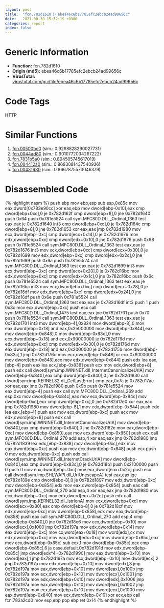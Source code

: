 ```yaml
---
layout: post
title:  "fcn.782d1610 @ ebea46c6b17785efc2ebcb24ad99656c"
date:   2021-08-30 15:52:19 +0300
categories: report
index: false
---
```


# Generic Information
- **Function:** fcn.782d1610
- **Origin (md5):** ebea46c6b17785efc2ebcb24ad99656c
- **VirusTotal:** [virustotal.com/gui/file/ebea46c6b17785efc2ebcb24ad99656c][virustotal_ref]

# Code Tags
<span class="tag" id="HTTP">HTTP</span>


# Similar Functions

1. [fcn.00500bc0][similar_1_ref] (sim.: 0.9298828290027731)
2. [fcn.0044ad80][similar_2_ref] (sim.: 0.9010772034267222)
3. [fcn.7831b5a0][similar_3_ref] (sim.: 0.894505745617019)
4. [fcn.004412a0][similar_4_ref] (sim.: 0.8693081437540926)
5. [fcn.00431630][similar_5_ref] (sim.: 0.8667875573046379)


# Disassembled Code

{% highlight nasm %}
push ebp
mov ebp,esp
sub esp,0x85c
mov eax,dword[0x783e90cc]
xor eax,ebp
mov dword[ebp-0x10],eax
cmp dword[ebp+0xc],0
je 0x782d162f
cmp dword[ebp+8],0
jne 0x782d1640
push 0x64
push 0x781e5524
call sym.MFC80D.DLL_Ordinal_1363
test eax,eax
je 0x782d1640
int3
cmp dword[ebp+0xc],0
je 0x782d164c
cmp dword[ebp+8],0
jne 0x782d1653
xor eax,eax
jmp 0x782d1980
mov ecx,dword[ebp+0xc]
cmp dword[ecx+0x14],0
je 0x782d1676
mov edx,dword[ebp+0xc]
cmp dword[edx+0x10],0
jne 0x782d1676
push 0x68
push 0x781e5524
call sym.MFC80D.DLL_Ordinal_1363
test eax,eax
je 0x782d1676
int3
mov ecx,dword[ebp+0xc]
cmp dword[ecx+0x30],0
je 0x782d1699
mov edx,dword[ebp+0xc]
cmp dword[edx+0x2c],0
jne 0x782d1699
push 0x6a
push 0x781e5524
call sym.MFC80D.DLL_Ordinal_1363
test eax,eax
je 0x782d1699
int3
mov ecx,dword[ebp+0xc]
cmp dword[ecx+0x20],0
je 0x782d16bc
mov edx,dword[ebp+0xc]
cmp dword[edx+0x1c],0
jne 0x782d16bc
push 0x6c
push 0x781e5524
call sym.MFC80D.DLL_Ordinal_1363
test eax,eax
je 0x782d16bc
int3
mov ecx,dword[ebp+0xc]
cmp dword[ecx+0x28],0
je 0x782d16df
mov edx,dword[ebp+0xc]
cmp dword[edx+0x24],0
jne 0x782d16df
push 0x6e
push 0x781e5524
call sym.MFC80D.DLL_Ordinal_1363
test eax,eax
je 0x782d16df
int3
push 1
push 0x3c
mov ecx,dword[ebp+0xc]
push ecx
call sym.MFC80D.DLL_Ordinal_1475
test eax,eax
jne 0x782d1701
push 0x70
push 0x781e5524
call sym.MFC80D.DLL_Ordinal_1363
test eax,eax
je 0x782d1701
int3
mov dword[ebp-4],0x824
mov dword[ebp-8],0
mov eax,dword[ebp+0x18]
and eax,0x2e000000
mov dword[ebp-0x844],eax
mov dword[ebp-0x848],0
mov dword[ebp-0x83c],0
mov ecx,dword[ebp+0x18]
and ecx,0x90000000
je 0x782d176d
mov edx,dword[ebp+0xc]
cmp dword[edx+0x30],0
je 0x782d176d
mov eax,dword[ebp+0x18]
and eax,0x2000000
je 0x782d175b
mov dword[ebp-0x83c],1
jmp 0x782d176d
mov ecx,dword[ebp-0x848]
or ecx,0x80000000
mov dword[ebp-0x848],ecx
mov edx,dword[ebp-0x844]
push edx
lea eax,[ebp-4]
push eax
lea ecx,[ebp-0x838]
push ecx
mov edx,dword[ebp+8]
push edx
call dword[sym.imp.WININET.dll_InternetCanonicalizeUrlA]
mov dword[ebp-0x840],eax
cmp dword[ebp-0x840],0
jne 0x782d1830
call dword[sym.imp.KERNEL32.dll_GetLastError]
cmp eax,0x7a
je 0x782d17ae
xor eax,eax
jmp 0x782d1980
push 0x9b
push 0x781e5524
mov eax,dword[ebp-4]
push eax
call sym.MFC80D.DLL_Ordinal_269
add esp,0xc
mov dword[ebp-0x84c],eax
mov ecx,dword[ebp-0x84c]
mov dword[ebp-0xc],ecx
cmp dword[ebp-0xc],0
jne 0x782d17e0
xor eax,eax
jmp 0x782d1980
mov dword[ebp-8],1
mov edx,dword[ebp-0x844]
push edx
lea eax,[ebp-4]
push eax
mov ecx,dword[ebp-0xc]
push ecx
mov edx,dword[ebp+8]
push edx
call dword[sym.imp.WININET.dll_InternetCanonicalizeUrlA]
mov dword[ebp-0x840],eax
cmp dword[ebp-0x840],0
jne 0x782d182e
mov eax,dword[ebp-0xc]
mov dword[ebp-0x850],eax
mov ecx,dword[ebp-0x850]
push ecx
call sym.MFC80D.DLL_Ordinal_270
add esp,4
xor eax,eax
jmp 0x782d1980
jmp 0x782d1839
lea edx,[ebp-0x838]
mov dword[ebp-0xc],edx
mov eax,dword[ebp+0xc]
push eax
mov ecx,dword[ebp-0x848]
push ecx
push 0
mov edx,dword[ebp-0xc]
push edx
call dword[sym.imp.WININET.dll_InternetCrackUrlA]
mov dword[ebp-0x840],eax
cmp dword[ebp-0x83c],0
je 0x782d18b1
push 0x2100000
push 0
push 0
mov eax,dword[ebp+0xc]
mov ecx,dword[eax+0x2c]
push ecx
call dword[sym.imp.SHLWAPI.dll_UrlUnescapeA]
test eax,eax
jge 0x782d189e
cmp dword[ebp-8],0
je 0x782d1897
mov edx,dword[ebp-0xc]
mov dword[ebp-0x854],edx
mov eax,dword[ebp-0x854]
push eax
call sym.MFC80D.DLL_Ordinal_270
add esp,4
xor eax,eax
jmp 0x782d1980
mov ecx,dword[ebp+0xc]
mov edx,dword[ecx+0x2c]
push edx
call dword[sym.imp.KERNEL32.dll_lstrlenA]
mov ecx,dword[ebp+0xc]
mov dword[ecx+0x30],eax
cmp dword[ebp-8],0
je 0x782d18cf
mov edx,dword[ebp-0xc]
mov dword[ebp-0x858],edx
mov eax,dword[ebp-0x858]
push eax
call sym.MFC80D.DLL_Ordinal_270
add esp,4
cmp dword[ebp-0x840],0
jne 0x782d18e6
mov ecx,dword[ebp+0x10]
mov dword[ecx],0x1000
jmp 0x782d197a
mov edx,dword[ebp+0x14]
mov eax,dword[ebp+0xc]
mov cx,word[eax+0x18]
mov word[edx],cx
mov edx,dword[ebp+0xc]
mov eax,dword[edx+0xc]
mov dword[ebp-0x85c],eax
mov ecx,dword[ebp-0x85c]
sub ecx,1
mov dword[ebp-0x85c],ecx
cmp dword[ebp-0x85c],6
ja case.default.0x782d191d
mov edx,dword[ebp-0x85c]
jmp dword[edx*4+0x782d1990]
mov eax,dword[ebp+0x10]
mov dword[eax],1
jmp 0x782d197a
mov ecx,dword[ebp+0x10]
mov dword[ecx],2
jmp 0x782d197a
mov edx,dword[ebp+0x10]
mov dword[edx],3
jmp 0x782d197a
mov eax,dword[ebp+0x10]
mov dword[eax],0x100b
jmp 0x782d197a
mov ecx,dword[ebp+0x10]
mov dword[ecx],0x1001
jmp 0x782d197a
mov edx,dword[ebp+0x10]
mov dword[edx],0x1006
jmp 0x782d197a
mov eax,dword[ebp+0x10]
mov dword[eax],0x1002
jmp 0x782d197a
mov ecx,dword[ebp+0x10]
mov dword[ecx],0x1000
mov eax,dword[ebp-0x840]
mov ecx,dword[ebp-0x10]
xor ecx,ebp
call fcn.783a2cd0
mov esp,ebp
pop ebp
ret 0x14
{% endhighlight %}


[similar_1_ref]: /report/fcn.00500bc0@c60344b51fa39a329b92557d24ff7670
[similar_2_ref]: /report/fcn.0044ad80@279a61b1e76da49531f1f16fd1102a2d
[similar_3_ref]: /report/fcn.7831b5a0@ebea46c6b17785efc2ebcb24ad99656c
[similar_4_ref]: /report/fcn.004412a0@c60344b51fa39a329b92557d24ff7670
[similar_5_ref]: /report/fcn.00431630@c60344b51fa39a329b92557d24ff7670
[virustotal_ref]: https://www.virustotal.com/gui/file/ebea46c6b17785efc2ebcb24ad99656c